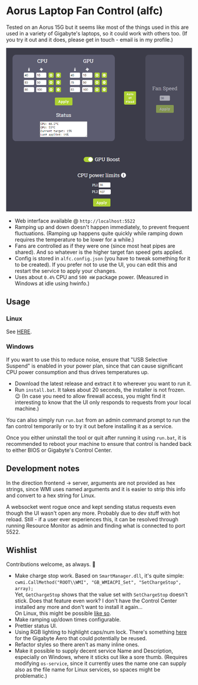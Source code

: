 # Aorus Laptop Fan Control (alfc)

Tested on an Aorus 15G but it seems like most of the things used in this are used in 
a variety of Gigabyte's laptops, so it could work with others too. (If you try it out and it does, 
please get in touch - email is in my profile.)

![Screenshot](/assets/screenshot.png?raw=true)

- Web interface available @ `http://localhost:5522`
- Ramping up and down doesn't happen immediately, to prevent frequent fluctuations.
(Ramping up happens quite quickly while ramping down requires the temperature to 
be lower for a while.)
- Fans are controlled as if they were one (since most heat pipes are shared). And so 
whatever is the higher target fan speed gets applied.
- Config is stored in `alfc.config.json` (you have to tweak something for it to be 
created). If you prefer not to use the UI, you can edit this and restart the service 
to apply your changes.
- Uses about `0.4%` CPU and `500 mW` package power. (Measured in Windows at idle 
using hwinfo.)

## Usage

### Linux

See [HERE](./LINUX.md).

### Windows

If you want to use this to reduce noise, ensure that "USB Selective Suspend" 
is enabled in your power plan, since that can cause significant CPU power consumption and 
thus drives temperatures up.

- Download the latest release and extract it to wherever you want to run it.
- Run `install.bat`. It takes about 20 seconds, the installer is not frozen. 😉 
(In case you need to allow firewall access, you might find it interesting to know that 
the UI only responds to requests from your local machine.)

You can also simply run `run.bat` from an admin command prompt to run the fan 
control temporarily or to try it out before installing it as a service.

Once you either uninstall the tool or quit after running it using `run.bat`, it 
is recommended to reboot your machine to ensure that control is handed back to 
either BIOS or Gigabyte's Control Center.

## Development notes

In the direction frontend -> server, arguments are not provided as hex strings, since 
WMI uses named arguments and it is easier to strip this info and convert to a 
hex string for Linux.

A websocket went rogue once and kept sending status requests even though the UI wasn't open 
any more. Probably due to dev stuff with hot reload. Still - if a user ever experiences this, 
it can be resolved through running Resource Monitor as admin and finding what is connected 
to port 5522.

## Wishlist

Contributions welcome, as always. 🙂

- Make charge stop work. Based on `SmartManager.dll`, it's quite simple:
`cwmi.CallMethod("ROOT\\WMI", "GB_WMIACPI_Set", "SetChargeStop", array);`  
Yet, `GetChargeStop` shows that the value set with `SetChargeStop` doesn't stick. 
Does that feature even work? I don't have the Control Center installed any more and don't 
want to install it again...  
On Linux, this might be possible [like so](https://askubuntu.com/a/1211506).
- Make ramping up/down times configurable.
- Prettier status UI.
- Using RGB lighting to highlight caps/num lock. There's something [here](https://gitlab.com/wtwrp/aeroctl/-/tree/master/Samples/AeroCtl.Rgb.LockKeys) 
for the Gigabyte Aero that could potentially be reused.
- Refactor styles so there aren't as many inline ones.
- Make it possible to supply decent service Name and Description, especially on Windows, where it 
sticks out like a sore thumb. (Requires modifying `os-service`, since it currently uses the name one 
can supply also as the file name for Linux services, so spaces might be problematic.)

